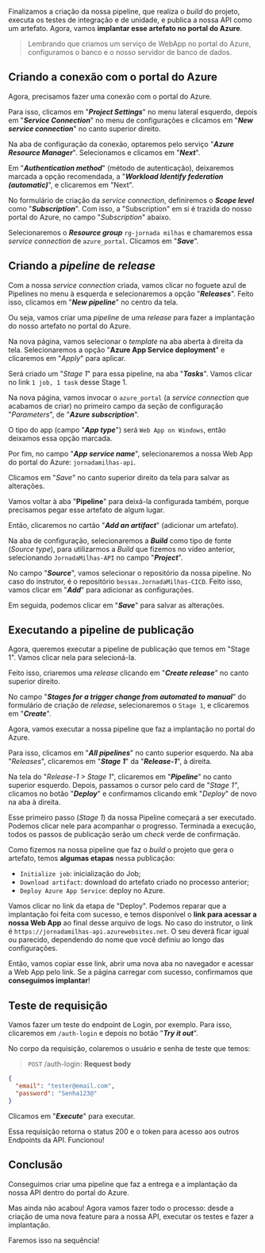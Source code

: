 ﻿Finalizamos a criação da nossa pipeline, que realiza o *build* do projeto, executa os testes de integração e de unidade, e publica a nossa API como um artefato. Agora, vamos **implantar esse artefato no portal do Azure**. 

> Lembrando que criamos um serviço de WebApp no portal do Azure, configuramos o banco e o nosso servidor de banco de dados.

## Criando a conexão com o portal do Azure

Agora, precisamos fazer uma conexão com o portal do Azure. 

Para isso, clicamos em "***Project Settings***" no menu lateral esquerdo, depois em "***Service Connection***" no menu de configurações e clicamos em "***New service connection***" no canto superior direito. 

Na aba de configuração da conexão, optaremos pelo serviço "***Azure Resource Manager***". Selecionamos e clicamos em "***Next***".

Em "***Authentication method***" (método de autenticação), deixaremos marcada a opção recomendada, a "***Workload Identify federation (automatic)***", e clicaremos em "Next". 

No formulário de criação da *service connection*, definiremos o ***Scope level*** como "***Subscription***". Com isso, a "Subscription" em si é trazida do nosso portal do Azure, no campo "*Subscription*" abaixo. 

Selecionaremos o ***Resource group*** `rg-jornada milhas` e chamaremos essa *service connection* de `azure_portal`. Clicamos em "***Save***".

## Criando a *pipeline* de *release*

Com a nossa *service connection* criada, vamos clicar no foguete azul de Pipelines no menu à esquerda e selecionaremos a opção "***Releases***". Feito isso, clicamos em "***New pipeline***" no centro da tela. 

Ou seja, vamos criar uma *pipeline* de uma *release* para fazer a implantação do nosso artefato no portal do Azure.

Na nova página, vamos selecionar o *template* na aba aberta à direita da tela. Selecionaremos a opção "**Azure App Service deployment**" e clicaremos em "*Apply*" para aplicar.

Será criado um "*Stage 1*" para essa pipeline, na aba "***Tasks***". Vamos clicar no link `1 job, 1 task` desse Stage 1. 

Na nova página, vamos invocar o `azure_portal` (a *service connection* que acabamos de criar) no primeiro campo da seção de configuração "*Parameters*", de "***Azure subscription***". 

O tipo do app (campo "***App type***") será `Web App on Windows`, então deixamos essa opção marcada.

Por fim, no campo "***App service name***", selecionaremos a nossa Web App do portal do Azure: `jornadamilhas-api`.

Clicamos em "*Save*" no canto superior direito da tela para salvar as alterações.

Vamos voltar à aba "**Pipeline**" para deixá-la configurada também, porque precisamos pegar esse artefato de algum lugar.

Então, clicaremos no cartão "***Add an artifact***" (adicionar um artefato). 

Na aba de configuração, selecionaremos a ***Build*** como tipo de fonte (*Source type*), para utilizarmos a *Build* que fizemos no vídeo anterior, selecionando `JornadaMilhas-API` no campo "***Project***".

No campo "***Source***", vamos selecionar o repositório da nossa pipeline. No caso do instrutor, é o repositório `bessax.JornadaMilhas-CICD`. Feito isso, vamos clicar em "***Add***" para adicionar as configurações.

Em seguida, podemos clicar em "***Save***" para salvar as alterações. 

## Executando a pipeline de publicação

Agora, queremos executar a pipeline de publicação que temos em "Stage 1". Vamos clicar nela para selecioná-la. 

Feito isso, criaremos uma *release* clicando em "***Create release***" no canto superior direito. 

No campo "***Stages for a trigger change from automated to manual***" do formulário de criação de *release*, selecionaremos o `Stage 1`, e clicaremos em "***Create***". 

Agora, vamos executar a nossa pipeline que faz a implantação no portal do Azure. 

Para isso, clicamos em "***All pipelines***" no canto superior esquerdo. Na aba "*Releases*", clicaremos em "***Stage 1***" da "***Release-1***", à direita.

Na tela do "*Release-1 > Stage 1*", clicaremos em "***Pipeline***" no canto superior esquerdo. Depois, passamos o cursor pelo card de "*Stage 1"*, clicamos no botão "***Deploy***" e confirmamos clicando emk "*Deploy*" de novo na aba à direita.

Esse primeiro passo (*Stage 1*) da nossa Pipeline começará a ser executado. Podemos clicar nele para acompanhar o progresso. Terminada a execução, todos os passos de publicação serão um *check* verde de confirmação.

Como fizemos na nossa pipeline que faz o *build* o projeto que gera o artefato, temos **algumas etapas** nessa publicação:

- `Initialize job`: inicialização do Job;
- `Download artifact`: download do artefato criado no processo anterior;
- `Deploy Azure App Service`: deploy no Azure. 

Vamos clicar no link da etapa de "Deploy". Podemos reparar que a implantação foi feita com sucesso, e temos disponível o **link para acessar a nossa Web App** ao final desse arquivo de logs. No caso do instrutor, o link é `https://jornadamilhas-api.azurewebsites.net`. O seu deverá ficar igual ou parecido, dependendo do nome que você definiu ao longo das configurações. 

Então, vamos copiar esse link, abrir uma nova aba no navegador e acessar a Web App pelo link. Se a página carregar com sucesso, confirmamos que **conseguimos implantar**!

## Teste de requisição

Vamos fazer um teste do endpoint de Login, por exemplo. Para isso, clicaremos em `/auth-login` e depois no botão "***Try it out***".

No corpo da requisição, colaremos o usuário e senha de teste que temos:

> `POST` /auth-login: **Request body**

```json
{
  "email": "tester@email.com",
  "password": "Senha123@"
}
```

Clicamos em "***Execute***" para executar. 

Essa requisição retorna o status 200 e o token para acesso aos outros Endpoints da API. Funcionou!

## Conclusão

Conseguimos criar uma pipeline que faz a entrega e a implantação da nossa API dentro do portal do Azure. 

Mas ainda não acabou! Agora vamos fazer todo o processo: desde a criação de uma nova feature para a nossa API, executar os testes e fazer a implantação. 

Faremos isso na sequência!